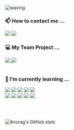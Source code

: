 
![waving](https://capsule-render.vercel.app/api?type=waving&height=200&text=Lee%20Myung%20A%20😊&fontAlign=80&fontAlignY=40&color=gradient)

###  📫 How to contact me ...

<a href="https://velog.io/@leema0927"><img src="https://img.shields.io/badge/Tech%20Blog-11B48A?style=flat-square&logo=Vimeo&logoColor=white&link=https://velog.io/@leema0927"/></a>
<a href="mailto:leemyunga0927@gmail.com"><img src="https://img.shields.io/badge/Gmail-d14836?style=flat-square&logo=Gmail&logoColor=white&link=leemyunga0927@gmail.com"/></a>

 

### 💻 My Team Project ...
<a href="https://github.com/leemyunga/Carrot_Farm">
   <img src="https://img.shields.io/badge/ 🏀 Carrot Farm-F8DC75?style=for-the-badge">
</a>
<a href="https://github.com/leemyunga/Infinity_Book">
   <img src="https://img.shields.io/badge/ 📖 infinity book-F8DC75?style=for-the-badge">
</a>
<br><br>


### 🌱 I’m currently learning ...
<img src="https://img.shields.io/badge/javascript-F7DF1E?style=for-the-badge&logo=javascript&logoColor=black"> <img src="https://img.shields.io/badge/jquery-0769AD?style=for-the-badge&logo=jquery&logoColor=white"> <img src="https://img.shields.io/badge/html-E34F26?style=for-the-badge&logo=html5&logoColor=white"> <img src="https://img.shields.io/badge/css-1572B6?style=for-the-badge&logo=css3&logoColor=white"> <img src="https://img.shields.io/badge/bootstrap-7952B3?style=for-the-badge&logo=bootstrap&logoColor=white"><br>
<img src="https://img.shields.io/badge/JAVA-007396?style=for-the-badge&logo=java&logoColor=white"> <img src="https://img.shields.io/badge/Spring-6DB33F?style=for-the-badge&logo=Spring&logoColor=white"> <img src="https://img.shields.io/badge/mariaDB-003545?style=for-the-badge&logo=mariaDB&logoColor=white"> <img src="https://img.shields.io/badge/github-181717?style=for-the-badge&logo=github&logoColor=white"> <img src="https://img.shields.io/badge/apache tomcat-F8DC75?style=for-the-badge&logo=apachetomcat&logoColor=white">
<br><br>


<br><br>
![Anurag's GitHub stats](https://github-readme-stats.vercel.app/api?username=leemyunga&show_icons=true&theme=gruvbox_light)


<!-- 
[![Velog's GitHub stats](https://velog-readme-stats.vercel.app/api?name=leema0927)](https://velog.io/@leema0927)
-->

